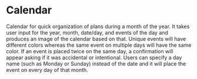# Calendar
Calendar for quick organization of plans during a month of the year.
It takes user input for the year, month, date/day, and events of the day and produces an image of the calendar based on that.
Unique events will have different colors whereas the same event on multiple days will have the same color.
If an event is placed twice on the same day, a confirmation will appear asking if it was accidental or intentional.
Users can specify a day name (such as Monday or Sunday) instead of the date and it will place the event on every day of that month.
